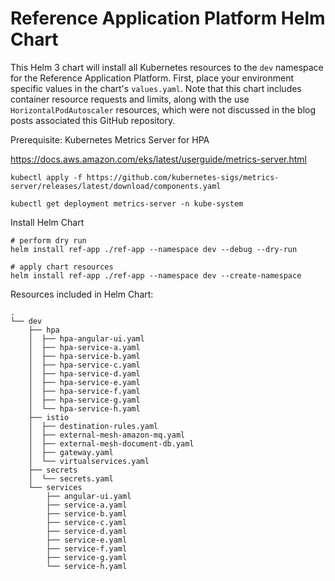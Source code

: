# Reference Application Platform Helm Chart

This Helm 3 chart will install all Kubernetes resources to the `dev` namespace for the Reference Application Platform. First, place your environment specific values in the chart's `values.yaml`. Note that this chart includes container resource requests and limits, along with the use `HorizontalPodAutoscaler` resources, which were not discussed in the blog posts associated this GitHub repository.

Prerequisite: Kubernetes Metrics Server for HPA

<https://docs.aws.amazon.com/eks/latest/userguide/metrics-server.html>

```shell
kubectl apply -f https://github.com/kubernetes-sigs/metrics-server/releases/latest/download/components.yaml

kubectl get deployment metrics-server -n kube-system
```

Install Helm Chart

```shell
# perform dry run
helm install ref-app ./ref-app --namespace dev --debug --dry-run

# apply chart resources
helm install ref-app ./ref-app --namespace dev --create-namespace
```

Resources included in Helm Chart:

```text
.
└── dev
    ├── hpa
    │  ├── hpa-angular-ui.yaml
    │  ├── hpa-service-a.yaml
    │  ├── hpa-service-b.yaml
    │  ├── hpa-service-c.yaml
    │  ├── hpa-service-d.yaml
    │  ├── hpa-service-e.yaml
    │  ├── hpa-service-f.yaml
    │  ├── hpa-service-g.yaml
    │  └── hpa-service-h.yaml
    ├── istio
    │  ├── destination-rules.yaml
    │  ├── external-mesh-amazon-mq.yaml
    │  ├── external-mesh-document-db.yaml
    │  ├── gateway.yaml
    │  └── virtualservices.yaml
    ├── secrets
    │  └── secrets.yaml
    └── services
        ├── angular-ui.yaml
        ├── service-a.yaml
        ├── service-b.yaml
        ├── service-c.yaml
        ├── service-d.yaml
        ├── service-e.yaml
        ├── service-f.yaml
        ├── service-g.yaml
        └── service-h.yaml
```
